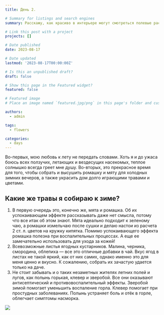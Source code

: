 ```yaml
---
title: День 2.

# Summary for listings and search engines
summary: Расскажу, как красиво в интерьере могут смотреться полевые растения и какими полезными свойствами некоторые из них обладают. 

# Link this post with a project
projects: []

# Date published
date: 2023-08-17

# Date updated
lastmod: '2023-08-17T00:00:00Z'

# Is this an unpublished draft?
draft: false

# Show this page in the Featured widget?
featured: false

# Featured image
# Place an image named `featured.jpg/png` in this page's folder and customize its options here.

authors:
  - admin

tags:
  - flowers

categories:
  - days
---
```



Во-первых, мою любовь к лету не передать словами. Хоть я и до ужаса боюсь всех ползучих, летающих и вездесущих насекомых, теплое солнышко всегда греет мне душу.  Во-вторых, это прекрасное время для того, чтобы собрать и высушить ромашку и мяту для холодных зимних вечеров, а также украсить дом долго играющими травами и цветами.
## Какие же травы я собираю к зиме?
1. В первую очередь это, конечно же, мята и ромашка. Об их успокаивающем эффекте рассказывать даже нет смысла, потому что все итак об этом знают. Мята идеально подходит к зеленому чаю, а ромашки измельчаю после сушки и делаю настои из расчета 2 ст. л. цветов на кружку кипятка. Помимо успокаивающего эффекта ромашка полезна при воспалительных процессах. А еще ее замечательно использовать для ухода за кожей!
2. Всевозможные листья ягодных кустарников. Малина, черника, смородина, облепиха — все это отличные добавки в чай. Вкус ягод в листах не такой яркий, как от них самих, однако именно это для меня ценно и вкусно. К сожалению, собрать их зачастую удается только на даче.
3. Не стоит забывать и о таких незаметных жителях летних полей и лугов, как полынь горькая, клевер и зверобой. Все они оказывают антисептический и противовоспалительный эффекты. Зверобой зимой помогает уменьшить воспаление горла. Клевер помогает при простудных заболеваниях. Полынь устраняет боль и отёк в горле, облегчает симптомы насморка.

![](3post/featured.jpg)
